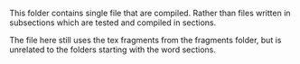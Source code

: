 This folder contains single file that are compiled. Rather than files written in subsections which are tested and compiled in sections.

The file here still uses the tex fragments from the fragments folder, but is unrelated to the folders starting with the word sections. 
